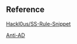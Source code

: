 ## Reference

[Hackl0us/SS-Rule-Snippet](https://github.com/Hackl0us/SS-Rule-Snippet/)

[Anti-AD](https://github.com/privacy-protection-tools/anti-AD)
